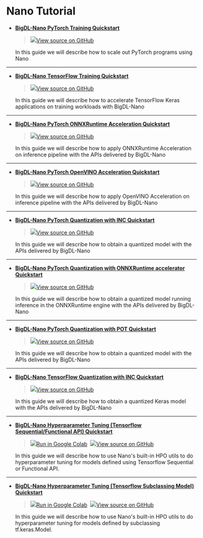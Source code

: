 # Nano Tutorial
- [**BigDL-Nano PyTorch Training Quickstart**](./pytorch_train_quickstart.html)

    > ![](../../../../image/GitHub-Mark-32px.png)[View source on GitHub][Nano_pytorch_training]

    In this guide we will describe how to scale out PyTorch programs using Nano

---------------------------

- [**BigDL-Nano TensorFlow Training Quickstart**](./tensorflow_train_quickstart.html)

    > ![](../../../../image/GitHub-Mark-32px.png)[View source on GitHub][Nano_tensorflow_training]

    In this guide we will describe how to accelerate TensorFlow Keras applications on training workloads with BigDL-Nano

---------------------------
- [**BigDL-Nano PyTorch ONNXRuntime Acceleration Quickstart**](./pytorch_onnxruntime.html)

    > ![](../../../../image/GitHub-Mark-32px.png)[View source on GitHub][Nano_pytorch_onnxruntime]

    In this guide we will describe how to apply ONNXRuntime Acceleration on inference pipeline with the APIs delivered by BigDL-Nano

---------------------------

- [**BigDL-Nano PyTorch OpenVINO Acceleration Quickstart**](./pytorch_openvino.html)

    > ![](../../../../image/GitHub-Mark-32px.png)[View source on GitHub][Nano_pytorch_openvino]

    In this guide we will describe how to apply OpenVINO Acceleration on inference pipeline with the APIs delivered by BigDL-Nano

---------------------------

- [**BigDL-Nano PyTorch Quantization with INC Quickstart**](./pytorch_quantization_inc.html)

    > ![](../../../../image/GitHub-Mark-32px.png)[View source on GitHub][Nano_pytorch_Quantization_inc]

    In this guide we will describe how to obtain a quantized model with the APIs delivered by BigDL-Nano

---------------------------

- [**BigDL-Nano PyTorch Quantization with ONNXRuntime accelerator Quickstart**](./pytorch_quantization_inc_onnx.html)

    > ![](../../../../image/GitHub-Mark-32px.png)[View source on GitHub][Nano_pytorch_quantization_inc_onnx]

    In this guide we will describe how to obtain a quantized model running inference in the ONNXRuntime engine with the APIs delivered by BigDL-Nano

---------------------------

- [**BigDL-Nano PyTorch Quantization with POT Quickstart**](./pytorch_quantization_openvino.html)

    > ![](../../../../image/GitHub-Mark-32px.png)[View source on GitHub][Nano_pytorch_quantization_openvino]

    In this guide we will describe how to obtain a quantized model with the APIs delivered by BigDL-Nano


---------------------------

- [**BigDL-Nano TensorFlow Quantization with INC Quickstart**](./tensorflow_quantization_quickstart.html)

    > ![](../../../../image/GitHub-Mark-32px.png)[View source on GitHub][Nano_tensorflow_quantization_INC]

    In this guide we will describe how to obtain a quantized Keras model with the APIs delivered by BigDL-Nano


---------------------------


- [**BigDL-Nano Hyperparameter Tuning (Tensorflow Sequential/Functional API) Quickstart**](./pytorch_quantization_openvino.html)


    > ![](../../../../image/colab_logo_32px.png)[Run in Google Colab][Nano_hpo_tf_seq_func_colab] &nbsp;![](../../../../image/GitHub-Mark-32px.png)[View source on GitHub][Nano_hpo_tf_seq_func]


    In this guide we will describe how to use Nano's built-in HPO utils to do hyperparameter tuning for models defined using Tensorflow Sequential or Functional API.


---------------------------

- [**BigDL-Nano Hyperparameter Tuning (Tensorflow Subclassing Model) Quickstart**](./pytorch_quantization_openvino.html)

    > ![](../../../../image/colab_logo_32px.png)[Run in Google Colab][Nano_hpo_tf_subclassing_colab] &nbsp;![](../../../../image/GitHub-Mark-32px.png)[View source on GitHub][Nano_hpo_tf_subclassing]

    In this guide we will describe how to use Nano's built-in HPO utils to do hyperparameter tuning for models defined by subclassing tf.keras.Model.


[Nano_pytorch_training]: <https://github.com/intel-analytics/BigDL/blob/main/python/nano/notebooks/pytorch/tutorial/pytorch_train.ipynb>
[Nano_tensorflow_training]: <https://github.com/intel-analytics/BigDL/blob/main/python/nano/notebooks/tensorflow/tutorial/tensorflow_fit.ipynb>
[Nano_pytorch_onnxruntime]: <https://github.com/intel-analytics/BigDL/blob/main/python/nano/notebooks/pytorch/tutorial/pytorch_inference_onnx.ipynb>
[Nano_pytorch_openvino]: <https://github.com/intel-analytics/BigDL/blob/main/python/nano/notebooks/pytorch/tutorial/pytorch_inference_openvino.ipynb>
[Nano_pytorch_Quantization_inc]: <https://github.com/intel-analytics/BigDL/blob/main/python/nano/notebooks/pytorch/tutorial/pytorch_quantization_inc.ipynb>
[Nano_pytorch_quantization_inc_onnx]: <https://github.com/intel-analytics/BigDL/blob/main/python/nano/notebooks/pytorch/tutorial/pytorch_quantization_inc.ipynb>
[Nano_pytorch_quantization_openvino]: <https://github.com/intel-analytics/BigDL/blob/main/python/nano/notebooks/pytorch/tutorial/pytorch_quantization_openvino.ipynb>
[Nano_tensorflow_quantization_INC]: <https://github.com/intel-analytics/BigDL/blob/main/python/nano/notebooks/tensorflow/tutorial/tensorflow_quantization.ipynb>
[Nano_hpo_tf_seq_func]: <https://github.com/intel-analytics/BigDL/blob/main/python/nano/notebooks/hpo/seq_and_func.ipynb>
[Nano_hpo_tf_seq_func_colab]: <https://colab.research.google.com/github/intel-analytics/BigDL/blob/main/python/nano/notebooks/hpo/seq_and_func.ipynb>
[Nano_hpo_tf_subclassing]: <https://github.com/intel-analytics/BigDL/blob/main/python/nano/notebooks/hpo/custom.ipynb>
[Nano_hpo_tf_subclassing_colab]: <https://colab.research.google.com/github/intel-analytics/BigDL/blob/main/python/nano/notebooks/hpo/custom.ipynb>